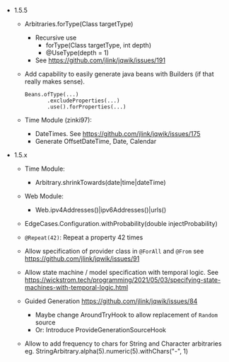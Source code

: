 - 1.5.5

    - Arbitraries.forType(Class<T> targetType)
        - Recursive use
          - forType(Class<T> targetType, int depth)
          - @UseType(depth = 1)
        - See https://github.com/jlink/jqwik/issues/191

    - Add capability to easily generate java beans with Builders 
      (if that really makes sense).
      ```
      Beans.ofType(...)
             .excludeProperties(...)
             .use().forProperties(...)
      ```
      
    - Time Module (zinki97):
        - DateTimes. See https://github.com/jlink/jqwik/issues/175
        - Generate OffsetDateTime, Date, Calendar


- 1.5.x

    - Time Module:
        - <timebased>Arbitrary.shrinkTowards(date|time|dateTime)
        
    - Web Module:
        - Web.ipv4Addresses()|ipv6Addresses()|urls()

    - EdgeCases.Configuration.withProbability(double injectProbability)

    - `@Repeat(42)`: Repeat a property 42 times

    - Allow specification of provider class in `@ForAll` and `@From`
      see https://github.com/jlink/jqwik/issues/91

    - Allow state machine / model specification with temporal logic.
      See https://wickstrom.tech/programming/2021/05/03/specifying-state-machines-with-temporal-logic.html

    - Guided Generation
      https://github.com/jlink/jqwik/issues/84
        - Maybe change AroundTryHook to allow replacement of `Random` source
        - Or: Introduce ProvideGenerationSourceHook

    - Allow to add frequency to chars for String and Character arbitraries eg.
      StringArbitrary.alpha(5).numeric(5).withChars("-", 1)
    

